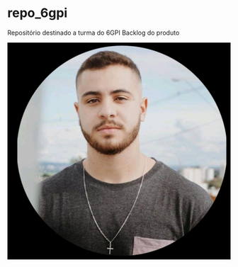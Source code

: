 # repo_6gpi
Repositório destinado a turma do 6GPI
Backlog do produto 

![Fabio Marques](./Imagens/fabio.jfif)

